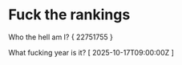 # Fuck the rankings

Who the hell am I?
{ 22751755 }

What fucking year is it?
[ 2025-10-17T09:00:00Z ]
